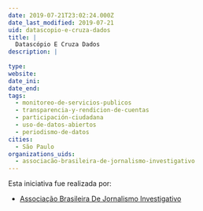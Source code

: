 ```yaml
---
date: 2019-07-21T23:02:24.000Z
date_last_modified: 2019-07-21
uid: datascopio-e-cruza-dados
title: |
  Datascópio E Cruza Dados
description: |
  
type: 
website: 
date_ini: 
date_end: 
tags:
  - monitoreo-de-servicios-publicos
  - transparencia-y-rendicion-de-cuentas
  - participación-ciudadana
  - uso-de-datos-abiertos
  - periodismo-de-datos
cities: 
  - São Paulo
organizations_uids:
  - associacão-brasileira-de-jornalismo-investigativo
---
```


Esta iniciativa fue realizada por:

- [Associação Brasileira De Jornalismo Investigativo](/organizaciones/associacão-brasileira-de-jornalismo-investigativo)
